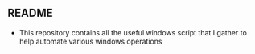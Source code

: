 ## README
* This repository contains all the useful windows script that I gather to help automate various windows operations
